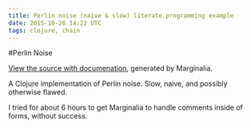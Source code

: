 ```yaml
---
title: Perlin noise (naive & slow) literate programming example
date: 2015-10-26 14:22 UTC
tags: clojure, chain
---
```


#Perlin Noise

[View the source with documenation](/noise.html), generated by Marginalia.

A Clojure implementation of Perlin noise.  Slow, naive, and possibly otherwise flawed.

I tried for about 6 hours to get Marginalia to handle comments inside of forms, without success.

